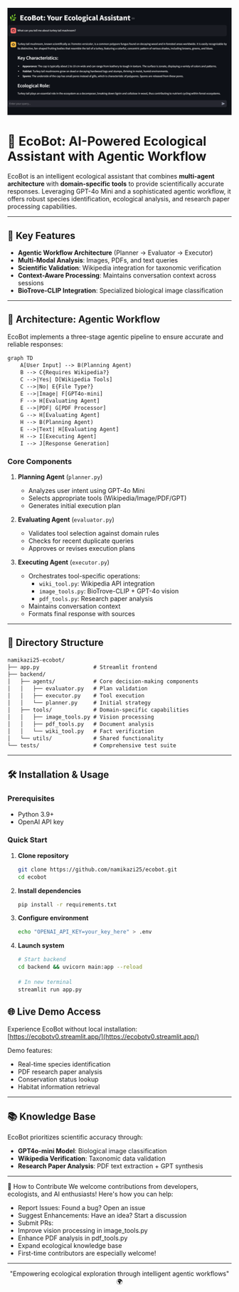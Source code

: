 ![EcoBot Logo](screenshot.jpeg)


# 🌿 EcoBot: AI-Powered Ecological Assistant with Agentic Workflow

EcoBot is an intelligent ecological assistant that combines **multi-agent architecture** with **domain-specific tools** to provide scientifically accurate responses. Leveraging GPT-4o Mini and a sophisticated agentic workflow, it offers robust species identification, ecological analysis, and research paper processing capabilities.


---

## 🚀 Key Features

- **Agentic Workflow Architecture** (Planner → Evaluator → Executor)
- **Multi-Modal Analysis**: Images, PDFs, and text queries
- **Scientific Validation**: Wikipedia integration for taxonomic verification
- **Context-Aware Processing**: Maintains conversation context across sessions
- **BioTrove-CLIP Integration**: Specialized biological image classification

---

## 🧠 Architecture: Agentic Workflow

EcoBot implements a three-stage agentic pipeline to ensure accurate and reliable responses:

```mermaid
graph TD
    A[User Input] --> B(Planning Agent)
    B --> C{Requires Wikipedia?}
    C -->|Yes| D[Wikipedia Tools]
    C -->|No| E{File Type?}
    E -->|Image| F[GPT4o-mini]
    F --> H[Evaluating Agent]
    E -->|PDF| G[PDF Processor]
    G --> H[Evaluating Agent]
    H --> B(Planning Agent)
    E -->|Text| H[Evaluating Agent]
    H --> I[Executing Agent]
    I --> J[Response Generation]
```

### Core Components

1. **Planning Agent** (`planner.py`)
   - Analyzes user intent using GPT-4o Mini
   - Selects appropriate tools (Wikipedia/Image/PDF/GPT)
   - Generates initial execution plan

2. **Evaluating Agent** (`evaluator.py`)
   - Validates tool selection against domain rules
   - Checks for recent duplicate queries
   - Approves or revises execution plans

3. **Executing Agent** (`executor.py`)
   - Orchestrates tool-specific operations:
     - `wiki_tool.py`: Wikipedia API integration
     - `image_tools.py`: BioTrove-CLIP + GPT-4o vision
     - `pdf_tools.py`: Research paper analysis
   - Maintains conversation context
   - Formats final response with sources

---

## 📂 Directory Structure

```
namikazi25-ecobot/
├── app.py                 # Streamlit frontend
├── backend/
│   ├── agents/            # Core decision-making components
│   │   ├── evaluator.py   # Plan validation
│   │   ├── executor.py    # Tool execution
│   │   └── planner.py     # Initial strategy
│   ├── tools/             # Domain-specific capabilities
│   │   ├── image_tools.py # Vision processing
│   │   ├── pdf_tools.py   # Document analysis
│   │   └── wiki_tool.py   # Fact verification
│   └── utils/             # Shared functionality
└── tests/                 # Comprehensive test suite
```

---

## 🛠️ Installation & Usage

### Prerequisites
- Python 3.9+
- OpenAI API key

### Quick Start

1. **Clone repository**
   ```bash
   git clone https://github.com/namikazi25/ecobot.git
   cd ecobot
   ```

2. **Install dependencies**
   ```bash
   pip install -r requirements.txt
   ```

3. **Configure environment**
   ```bash
   echo "OPENAI_API_KEY=your_key_here" > .env
   ```

4. **Launch system**
   ```bash
   # Start backend
   cd backend && uvicorn main:app --reload
   
   # In new terminal
   streamlit run app.py
   ```


## 🌐 Live Demo Access

Experience EcoBot without local installation:  
[https://ecobotv0.streamlit.app/](https://ecobotv0.streamlit.app/)

Demo features:
- Real-time species identification
- PDF research paper analysis
- Conservation status lookup
- Habitat information retrieval

---

## 📚 Knowledge Base

EcoBot prioritizes scientific accuracy through:
- **GPT4o-mini Model**: Biological image classification
- **Wikipedia Verification**: Taxonomic data validation
- **Research Paper Analysis**: PDF text extraction + GPT synthesis

---
🤝 How to Contribute
We welcome contributions from developers, ecologists, and AI enthusiasts! Here's how you can help:
- Report Issues: Found a bug? Open an issue
- Suggest Enhancements: Have an idea? Start a discussion
- Submit PRs:
- Improve vision processing in image_tools.py
- Enhance PDF analysis in pdf_tools.py
- Expand ecological knowledge base
- First-time contributors are especially welcome!
---

<p align="center">
  "Empowering ecological exploration through intelligent agentic workflows" 🌍
</p>
